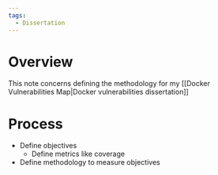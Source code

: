 ```yaml
---
tags:
  - Dissertation
---
```

# Overview

This note concerns defining the methodology for my [[Docker Vulnerabilities Map|Docker vulnerabilities dissertation]]

# Process

- Define objectives
    - Define metrics like coverage
- Define methodology to measure objectives
